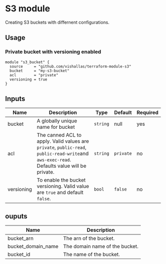 # S3 module

Creating S3 buckets with differnent configurations.

## Usage

### Private bucket with versioning enabled

```
module "s3_bucket" {
  source     = "github.com/vishallas/terraform-module-s3"
  bucket     = "my-s3-bucket"
  acl        = "private"
  versioning = true
}
```

## Inputs

|       Name        |       Description     |   Type    |   Default   |   Required   |
|-------------------|-----------------------|-----------|-------------|--------------|
|       bucket      | A globally unique name for bucket| `string` | null | yes  |
|        acl        | The canned ACL to apply. Valid values are `private`, `public-read`, `public-read-write`and ` aws-exec-read`. Defaults value will be private. | `string` | `private` | no |
|       versioning      | To enable the bucket versioning. Valid value are `true` and default `false`. | `bool` | `false` | no |

## ouputs

|   Name    |   Description     |
|-----------|-------------------|
| bucket_arn | The arn of the bucket. |
| bucket_domain_name | The domain name of the bucket. |
| bucket_id | The name of the bucket. |